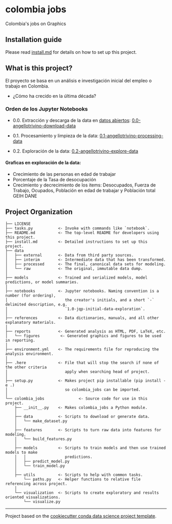 # colombia jobs

Colombia's jobs on Graphics
  
## Installation guide

Please read [install.md](install.md) for details on how to set up this project.

## What is this project?

El proyecto se basa en un análisis e investigación inicial del empleo o trabajo en Colombia. 

* ¿Cómo ha crecido en la última década?

### Orden de los Jupyter Notebooks

* 0.0. Extracción y descarga de la data en [datos abiertos](https://datosabiertos.bogota.gov.co): [0.0-angellotrivino-download-data](notebooks/0.0-angellotrivino-download-data.ipynb)

* 0.1. Procesamiento y limpieza de la data: [0.1-angellotrivino-processing-data](notebooks/0.1-angellotrivino-processing-data.ipynb)

* 0.2. Exploración de la data: [0.2-angellotrivino-explore-data](notebooks/0.2-angellotrivino-explore-data.ipynb)

#### Graficas en exploración de la data:

* Crecimiento de las personas en edad de trabajar
* Porcentaje de la Tasa de desocupación
* Crecimiento y decrecimiento de los items: Desocupados, Fuerza de Trabajo, Ocupados, Población en edad de trabajar y Población total GEIH DANE

## Project Organization

    ├── LICENSE
    ├── tasks.py           <- Invoke with commands like `notebook`.
    ├── README.md          <- The top-level README for developers using this project.
    ├── install.md         <- Detailed instructions to set up this project.
    ├── data
    │   ├── external       <- Data from third party sources.
    │   ├── interim        <- Intermediate data that has been transformed.
    │   ├── processed      <- The final, canonical data sets for modeling.
    │   └── raw            <- The original, immutable data dump.
    │
    ├── models             <- Trained and serialized models, model predictions, or model summaries.
    │
    ├── notebooks          <- Jupyter notebooks. Naming convention is a number (for ordering),
    │                         the creator's initials, and a short `-` delimited description, e.g.
    │                         `1.0-jqp-initial-data-exploration`.
    │
    ├── references         <- Data dictionaries, manuals, and all other explanatory materials.
    │
    ├── reports            <- Generated analysis as HTML, PDF, LaTeX, etc.
    │   └── figures         <- Generated graphics and figures to be used in reporting.
    │
    ├── environment.yml    <- The requirements file for reproducing the analysis environment.
    │
    ├── .here              <- File that will stop the search if none of the other criteria
    │                         apply when searching head of project.
    │
    ├── setup.py           <- Makes project pip installable (pip install -e .)
    │                         so colombia_jobs can be imported.
    │
    └── colombia_jobs               <- Source code for use in this project.
        ├── __init__.py    <- Makes colombia_jobs a Python module.
        │
        ├── data           <- Scripts to download or generate data.
        │   └── make_dataset.py
        │
        ├── features       <- Scripts to turn raw data into features for modeling.
        │   └── build_features.py
        │
        ├── models         <- Scripts to train models and then use trained models to make
        │   │                 predictions.
        │   ├── predict_model.py
        │   └── train_model.py
        │
        ├── utils          <- Scripts to help with common tasks.
            └── paths.py   <- Helper functions to relative file referencing across project.
        │
        └── visualization  <- Scripts to create exploratory and results oriented visualizations.
            └── visualize.py

---
Project based on the [cookiecutter conda data science project template](https://github.com/jvelezmagic/cookiecutter-conda-data-science).